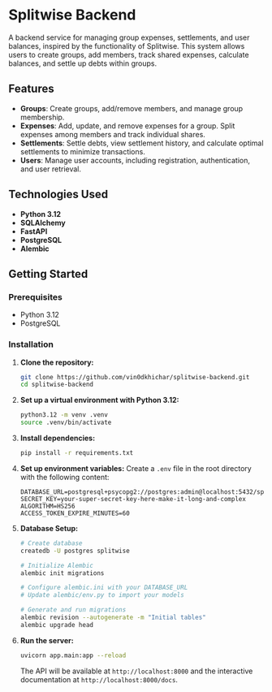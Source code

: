 # Splitwise Backend

A backend service for managing group expenses, settlements, and user balances, inspired by the functionality of Splitwise. This system allows users to create groups, add members, track shared expenses, calculate balances, and settle up debts within groups.

## Features
- **Groups**: Create groups, add/remove members, and manage group membership.
- **Expenses**: Add, update, and remove expenses for a group. Split expenses among members and track individual shares.
- **Settlements**: Settle debts, view settlement history, and calculate optimal settlements to minimize transactions.
- **Users**: Manage user accounts, including registration, authentication, and user retrieval.

## Technologies Used

- **Python 3.12**
- **SQLAlchemy**
- **FastAPI**
- **PostgreSQL**
- **Alembic**

## Getting Started

### Prerequisites

- Python 3.12
- PostgreSQL

### Installation

1. **Clone the repository:**
   ```bash
   git clone https://github.com/vin0dkhichar/splitwise-backend.git
   cd splitwise-backend
   ```

2. **Set up a virtual environment with Python 3.12:**
   ```bash
   python3.12 -m venv .venv
   source .venv/bin/activate
   ```

3. **Install dependencies:**
   ```bash
   pip install -r requirements.txt
   ```

4. **Set up environment variables:**
   Create a `.env` file in the root directory with the following content:
   ```
   DATABASE_URL=postgresql+psycopg2://postgres:admin@localhost:5432/splitwise
   SECRET_KEY=your-super-secret-key-here-make-it-long-and-complex
   ALGORITHM=HS256
   ACCESS_TOKEN_EXPIRE_MINUTES=60
   ```

5. **Database Setup:**
   ```bash
   # Create database
   createdb -U postgres splitwise
   
   # Initialize Alembic
   alembic init migrations
   
   # Configure alembic.ini with your DATABASE_URL
   # Update alembic/env.py to import your models
   
   # Generate and run migrations
   alembic revision --autogenerate -m "Initial tables"
   alembic upgrade head
   ```

6. **Run the server:**
   ```bash
   uvicorn app.main:app --reload
   ```

   The API will be available at `http://localhost:8000` and the interactive documentation at `http://localhost:8000/docs`.

